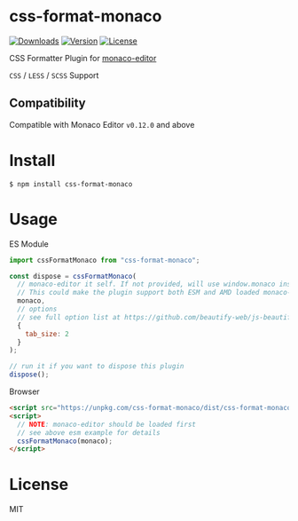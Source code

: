 # css-format-monaco

<p>
  <a href="https://npmcharts.com/compare/css-format-monaco?minimal=true"><img src="https://img.shields.io/npm/dm/css-format-monaco.svg" alt="Downloads"></a>
  <a href="https://www.npmjs.com/package/css-format-monaco"><img src="https://img.shields.io/npm/v/css-format-monaco.svg" alt="Version"></a>
  <a href="https://www.npmjs.com/package/css-format-monaco"><img src="https://img.shields.io/npm/l/css-format-monaco.svg" alt="License"></a>
</p>

CSS Formatter Plugin for [monaco-editor](https://github.com/Microsoft/monaco-editor)

`CSS` / `LESS` / `SCSS` Support

## Compatibility

Compatible with Monaco Editor `v0.12.0` and above

# Install

```shell
$ npm install css-format-monaco
```

# Usage

ES Module

```javascript
import cssFormatMonaco from "css-format-monaco";

const dispose = cssFormatMonaco(
  // monaco-editor it self. If not provided, will use window.monaco instead.
  // This could make the plugin support both ESM and AMD loaded monaco-editor
  monaco,
  // options
  // see full option list at https://github.com/beautify-web/js-beautify
  {
    tab_size: 2
  }
);

// run it if you want to dispose this plugin
dispose();
```

Browser

```html
<script src="https://unpkg.com/css-format-monaco/dist/css-format-monaco.min.js"></script>
<script>
  // NOTE: monaco-editor should be loaded first
  // see above esm example for details
  cssFormatMonaco(monaco);
</script>
```

# License

MIT

